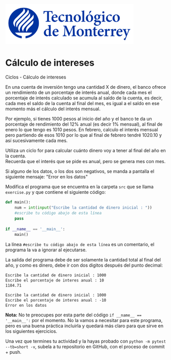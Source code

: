 ![Tec de Monterrey](../../images/logotecmty.png)
# Cálculo de intereses
Ciclos - Cálculo de intereses

En una cuenta de inversión tengo una cantidad X de dinero, el banco ofrece un rendimiento de un porcentaje de interés anual, donde cada mes el porcentaje de interés calculado se acumula al saldo de la cuenta, es decir, cada mes el saldo de la cuenta al final del mes, es igual a el saldo en ese momento más el cálculo del interés mensual.

Por ejemplo, si tienes 1000 pesos al inicio del año y el banco te da un porcentaje de rendimiento del 12% anual (es decir 1% mensual), al final de enero lo que tengo es 1010 pesos. En febrero, calculo el interés mensual pero partiendo de esos 1010 por lo que al final de febrero tendré 1020.10 y así sucesivamente cada mes.

Utiliza un ciclo for para calcular cuánto dinero voy a tener al final del año en la cuenta.   
Recuerda que el interés que se pide es anual, pero se genera mes con mes.

Si alguno de los datos, o los dos son negativos, se manda a pantalla el siguiente mensaje:
"Error en los datos"

Modifica el programa que se encuentra en la carpeta `src` que se llama
`exercise.py` y que contiene el siguiente código:

```python
def main():
    num = int(input("Escribe la cantidad de dinero inicial : "))
    #escribe tu código abajo de esta línea
    pass

if __name__ == '__main__':
    main()
```

La línea `#escribe tu código abajo de esta línea` es un comentario,
el programa la va a ignorar al ejecutarse.

La salida del programa debe de ser solamente la cantidad total al final del año, y como es dinero, debe ir con dos digitos después del punto decimal:

```
Escribe la cantidad de dinero inicial : 1000
Escribe el porcentaje de interes anual : 10
1104.71
```

```
Escribe la cantidad de dinero inicial : 1000
Escribe el porcentaje de interes anual : -10
Error en los datos
```


**Nota:** No te preocupes por esta parte del código
`if __name__ == '__main__':` por el momento.
No la vamos a necesitar para este programa, pero es una buena práctica
incluirla y quedará más claro para que sirve en los siguientes ejercicios.

Una vez que termines tu actividad y la hayas probado con
`python -m pytest --tb=short -v`,
subela a tu repositorio en GitHub, con el proceso de commit + push.
